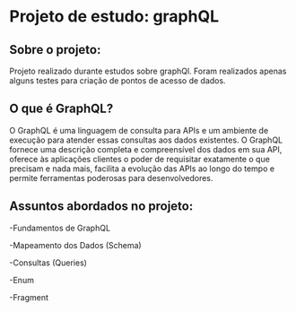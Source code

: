 # Projeto de estudo: graphQL

## Sobre o projeto:

Projeto realizado durante estudos sobre graphQl. Foram realizados apenas alguns testes para criação de pontos de acesso de dados.

## O que é GraphQL?

O GraphQL é uma linguagem de consulta para APIs e um ambiente de execução para atender essas consultas aos dados existentes. O GraphQL fornece uma descrição completa e compreensível dos dados em sua API, oferece às aplicações clientes o poder de requisitar exatamente o que precisam e nada mais, facilita a evolução das APIs ao longo do tempo e permite ferramentas poderosas para desenvolvedores.

## Assuntos abordados no projeto:

-Fundamentos de GraphQL

-Mapeamento dos Dados (Schema)

-Consultas (Queries)

-Enum

-Fragment

